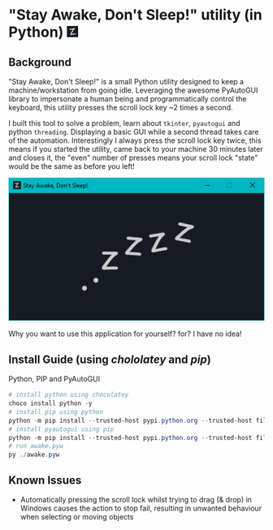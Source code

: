# "Stay Awake, Don't Sleep!" utility (in Python) ![](icon/22.png)

## Background
"Stay Awake, Don't Sleep!" is a small Python utility designed to keep a machine/workstation from going idle. Leveraging the awesome PyAutoGUI library to impersonate a human being and programmatically control the keyboard, this utility presses the scroll lock key ~2 times a second.

I built this tool to solve a problem, learn about ```tkinter```, ```pyautogui``` and python ```threading```. Displaying a basic GUI while a second thread takes care of the automation. Interestingly I always press the scroll lock key twice, this means if you started the utility, came back to your machine 30 minutes later and closes it, the "even" number of presses means your scroll lock "state" would be the same as before you left!

![Running awake.pyw on Windows 10](.screenshot/stay-awake-dont-sleep.png)

Why you want to use this application for yourself? for? I have no idea!

## Install Guide (using _chololatey_ and _pip_)
Python, PIP and PyAutoGUI
```powershell
# install python using chocolatey
choco install python -y
# install pip using python
python -m pip install --trusted-host pypi.python.org --trusted-host files.pythonhosted.org --trusted-host pypi.org --upgrade pip
# install pyautogui using pip
python -m pip install --trusted-host pypi.python.org --trusted-host files.pythonhosted.org --trusted-host pypi.org pyautogui
# run awake.pyw
py ./awake.pyw
```

## Known Issues
- Automatically pressing the scroll lock whilst trying to drag (& drop) in Windows causes the action to stop fail, resulting in unwanted behaviour when selecting or moving objects
